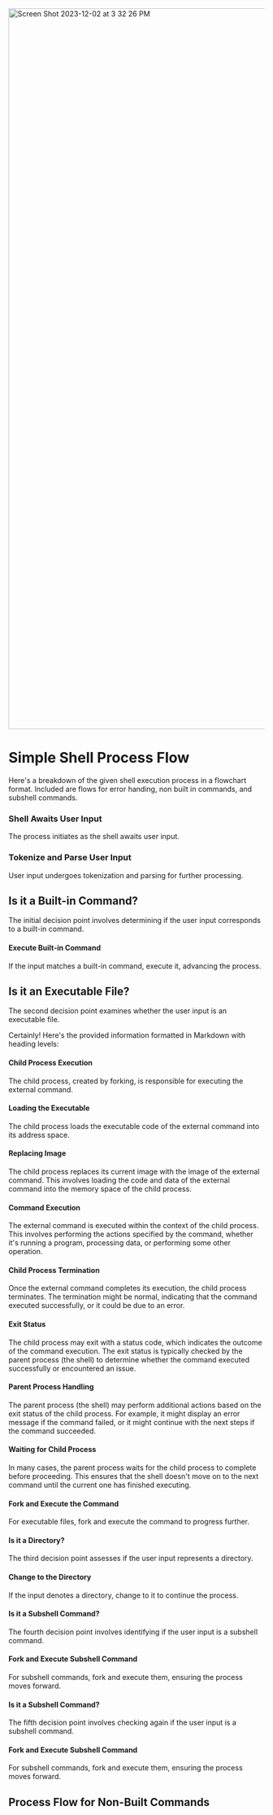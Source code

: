 <img width="1417" alt="Screen Shot 2023-12-02 at 3 32 26 PM" src="https://github.com/manningstinson/holbertonschool-simple_shell/assets/104523090/376d3a32-bbf8-479d-948e-017701f6a812">

# Simple Shell Process Flow
Here's a breakdown of the given shell execution process in a flowchart format. Included are flows for error handing, non built in commands, and subshell commands. 

### Shell Awaits User Input
The process initiates as the shell awaits user input.

### Tokenize and Parse User Input
User input undergoes tokenization and parsing for further processing.

## Is it a Built-in Command?
The initial decision point involves determining if the user input corresponds to a built-in command.

#### Execute Built-in Command
If the input matches a built-in command, execute it, advancing the process.

## Is it an Executable File?
The second decision point examines whether the user input is an executable file.

Certainly! Here's the provided information formatted in Markdown with heading levels:

#### Child Process Execution
The child process, created by forking, is responsible for executing the external command.

#### Loading the Executable
The child process loads the executable code of the external command into its address space.

#### Replacing Image
The child process replaces its current image with the image of the external command. This involves loading the code and data of the external command into the memory space of the child process.

#### Command Execution
The external command is executed within the context of the child process. This involves performing the actions specified by the command, whether it's running a program, processing data, or performing some other operation.

#### Child Process Termination
Once the external command completes its execution, the child process terminates. The termination might be normal, indicating that the command executed successfully, or it could be due to an error.

#### Exit Status
The child process may exit with a status code, which indicates the outcome of the command execution. The exit status is typically checked by the parent process (the shell) to determine whether the command executed successfully or encountered an issue.

#### Parent Process Handling
The parent process (the shell) may perform additional actions based on the exit status of the child process. For example, it might display an error message if the command failed, or it might continue with the next steps if the command succeeded.

#### Waiting for Child Process
In many cases, the parent process waits for the child process to complete before proceeding. This ensures that the shell doesn't move on to the next command until the current one has finished executing.




#### Fork and Execute the Command
For executable files, fork and execute the command to progress further.

#### Is it a Directory?
The third decision point assesses if the user input represents a directory.

#### Change to the Directory
If the input denotes a directory, change to it to continue the process.

#### Is it a Subshell Command?
The fourth decision point involves identifying if the user input is a subshell command.

#### Fork and Execute Subshell Command
For subshell commands, fork and execute them, ensuring the process moves forward.

#### Is it a Subshell Command?
The fifth decision point involves checking again if the user input is a subshell command.

#### Fork and Execute Subshell Command
For subshell commands, fork and execute them, ensuring the process moves forward.

## Process Flow for Non-Built Commands

